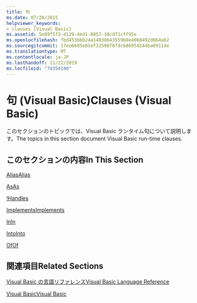 ```yaml
---
title: 句
ms.date: 07/20/2015
helpviewer_keywords:
- clauses [Visual Basic]
ms.assetid: 5e89f5f3-d129-4ed1-8857-30cd71cff95e
ms.openlocfilehash: fbd453bbb24a1403064355960e4068492d064a62
ms.sourcegitcommit: 17ee6605e01ef32506f8fdc686954244ba6911de
ms.translationtype: MT
ms.contentlocale: ja-JP
ms.lasthandoff: 11/22/2019
ms.locfileid: "74354140"
---
```

# <a name="clauses-visual-basic"></a><span data-ttu-id="2a6fa-102">句 (Visual Basic)</span><span class="sxs-lookup"><span data-stu-id="2a6fa-102">Clauses (Visual Basic)</span></span>
<span data-ttu-id="2a6fa-103">このセクションのトピックでは、Visual Basic ランタイム句について説明します。</span><span class="sxs-lookup"><span data-stu-id="2a6fa-103">The topics in this section document Visual Basic run-time clauses.</span></span>  
  
## <a name="in-this-section"></a><span data-ttu-id="2a6fa-104">このセクションの内容</span><span class="sxs-lookup"><span data-stu-id="2a6fa-104">In This Section</span></span>  
 [<span data-ttu-id="2a6fa-105">Alias</span><span class="sxs-lookup"><span data-stu-id="2a6fa-105">Alias</span></span>](../../../visual-basic/language-reference/statements/alias-clause.md)  
  
 [<span data-ttu-id="2a6fa-106">As</span><span class="sxs-lookup"><span data-stu-id="2a6fa-106">As</span></span>](../../../visual-basic/language-reference/statements/as-clause.md)  
  
 <span data-ttu-id="2a6fa-107">[!](../../../visual-basic/language-reference/statements/handles-clause.md)</span><span class="sxs-lookup"><span data-stu-id="2a6fa-107">[Handles](../../../visual-basic/language-reference/statements/handles-clause.md)</span></span>  
  
 [<span data-ttu-id="2a6fa-108">Implements</span><span class="sxs-lookup"><span data-stu-id="2a6fa-108">Implements</span></span>](../../../visual-basic/language-reference/statements/implements-clause.md)  
  
 [<span data-ttu-id="2a6fa-109">In</span><span class="sxs-lookup"><span data-stu-id="2a6fa-109">In</span></span>](../../../visual-basic/language-reference/statements/in-clause.md)  
  
 [<span data-ttu-id="2a6fa-110">Into</span><span class="sxs-lookup"><span data-stu-id="2a6fa-110">Into</span></span>](../../../visual-basic/language-reference/statements/into-clause.md)  
  
 [<span data-ttu-id="2a6fa-111">Of</span><span class="sxs-lookup"><span data-stu-id="2a6fa-111">Of</span></span>](../../../visual-basic/language-reference/statements/of-clause.md)  
  
## <a name="related-sections"></a><span data-ttu-id="2a6fa-112">関連項目</span><span class="sxs-lookup"><span data-stu-id="2a6fa-112">Related Sections</span></span>  
 [<span data-ttu-id="2a6fa-113">Visual Basic の言語リファレンス</span><span class="sxs-lookup"><span data-stu-id="2a6fa-113">Visual Basic Language Reference</span></span>](../../../visual-basic/language-reference/index.md)  
  
 [<span data-ttu-id="2a6fa-114">Visual Basic</span><span class="sxs-lookup"><span data-stu-id="2a6fa-114">Visual Basic</span></span>](../../../visual-basic/index.md)
